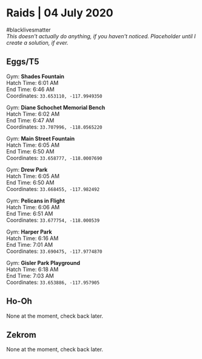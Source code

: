 # Raids | 04 July 2020
#blacklivesmatter</br>
*This doesn't actually do anything, if you haven't noticed. Placeholder until I create a solution, if ever.*

## Eggs/T5

Gym: **Shades Fountain**<br/>
Hatch Time: 6:01 AM<br/>
End Time: 6:46 AM<br/>
Coordinates: ``33.653110, -117.9949350``


Gym: **Diane Schochet Memorial Bench**<br/>
Hatch Time: 6:02 AM<br/>
End Time: 6:47 AM<br/>
Coordinates: ``33.707996, -118.0565220``


Gym: **Main Street Fountain**<br/>
Hatch Time: 6:05 AM<br/>
End Time: 6:50 AM<br/>
Coordinates: ``33.658777, -118.0007690``


Gym: **Drew Park**<br/>
Hatch Time: 6:05 AM<br/>
End Time: 6:50 AM<br/>
Coordinates: ``33.668455, -117.982492``

Gym: **Pelicans in Flight**<br/>
Hatch Time: 6:06 AM<br/>
End Time: 6:51 AM<br/>
Coordinates: ``33.677754, -118.000539``


Gym: **Harper Park**<br/>
Hatch Time: 6:16 AM<br/>
End Time: 7:01 AM<br/>
Coordinates: ``33.690475, -117.9774870``


Gym: **Gisler Park Playground**<br/>
Hatch Time: 6:18 AM<br/>
End Time: 7:03 AM<br/>
Coordinates: ``33.653886, -117.957905``




## Ho-Oh

None at the moment, check back later.


## Zekrom

None at the moment, check back later.

